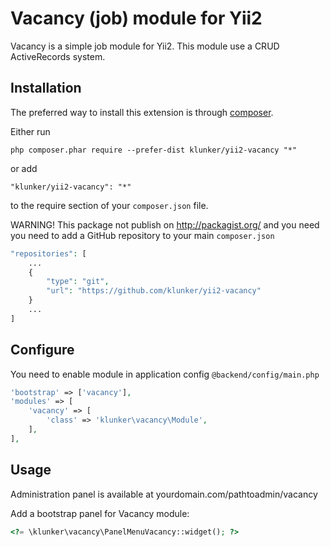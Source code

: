Vacancy (job) module for Yii2
=============================
Vacancy is a simple job module for Yii2. This module use a CRUD ActiveRecords system.

Installation
------------

The preferred way to install this extension is through [composer](http://getcomposer.org/download/).

Either run

```
php composer.phar require --prefer-dist klunker/yii2-vacancy "*"
```

or add

```
"klunker/yii2-vacancy": "*"
```

to the require section of your `composer.json` file.

WARNING! This package not publish on http://packagist.org/  and you need you need to add a GitHub repository to your main `composer.json`

```php
"repositories": [
    ...
    {
        "type": "git",
        "url": "https://github.com/klunker/yii2-vacancy"
    }
    ...
]
```

Configure
---------

You need to enable module in application config `@backend/config/main.php`

```php
'bootstrap' => ['vacancy'],
'modules' => [
    'vacancy' => [
        'class' => 'klunker\vacancy\Module',
    ],
],
```

Usage
-----
Administration panel is available at yourdomain.com/pathtoadmin/vacancy

Add a bootstrap panel for Vacancy module:

```php
<?= \klunker\vacancy\PanelMenuVacancy::widget(); ?>
```